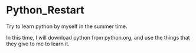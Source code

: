 # Python_Restart
Try to learn python by myself in the summer time.

In this time, I will download python from python.org, and use the things that they give to me to learn it.
